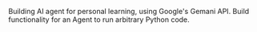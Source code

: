 Building AI agent for personal learning, using Google's Gemani API. Build functionality for an Agent to run arbitrary Python code.
